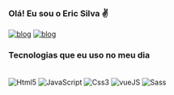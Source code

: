 
### Olá! Eu sou o Eric Silva ✌️

[![blog](https://img.shields.io/badge/Gmail-D14836?style=for-the-badge&logo=gmail&logoColor=white)](eriicsilva28@gmail.com)
[![blog](https://img.shields.io/badge/LinkedIn-0077B5?style=for-the-badge&logo=linkedin&logoColor=whit)](www.linkedin.com/in/eric-silvaaa)




### Tecnologias que eu uso no meu dia

<div style="display: inline_block"><br/>
    <img align="center" alt="Html5" src="https://img.shields.io/badge/HTML5-E34F26?style=for-the-badge&logo=html5&logoColor=white">
    <img align="center" alt="JavaScript" src="https://img.shields.io/badge/JavaScript-323330?style=for-the-badge&logo=javascript&logoColor=F7DF1E">
    <img align="center" alt="Css3" src="https://img.shields.io/badge/CSS3-1572B6?style=for-the-badge&logo=css3&logoColor=white">
    <img align="center" alt="vueJS" src="https://img.shields.io/badge/Vue.js-35495E?style=for-the-badge&logo=vue.js&logoColor=4FC08D">
    <img align="center" alt="Sass" src="https://img.shields.io/badge/Sass-CC6699?style=for-the-badge&logo=sass&logoColor=white">
</div>

